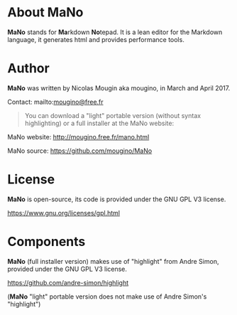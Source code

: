 
# About MaNo

**MaNo** stands for **Ma**rkdown **No**tepad.
It is a lean editor for the Markdown language,
it generates html and provides performance tools.

# Author

**MaNo** was written by Nicolas Mougin aka
mougino, in March and April 2017.

Contact: mailto:mougino@free.fr

> You can download a "light" portable version
> (without syntax highlighting) or a full
> installer at the MaNo website:

MaNo website: http://mougino.free.fr/mano.html

MaNo source: https://github.com/mougino/MaNo

# License

**MaNo** is open-source, its code is provided
under the GNU GPL V3 license.

https://www.gnu.org/licenses/gpl.html

# Components

**MaNo** (full installer version) makes use of "highlight"
from Andre Simon, provided under the GNU GPL V3 license.

https://github.com/andre-simon/highlight

(**MaNo** "light" portable version does not make use of
Andre Simon's "highlight")

